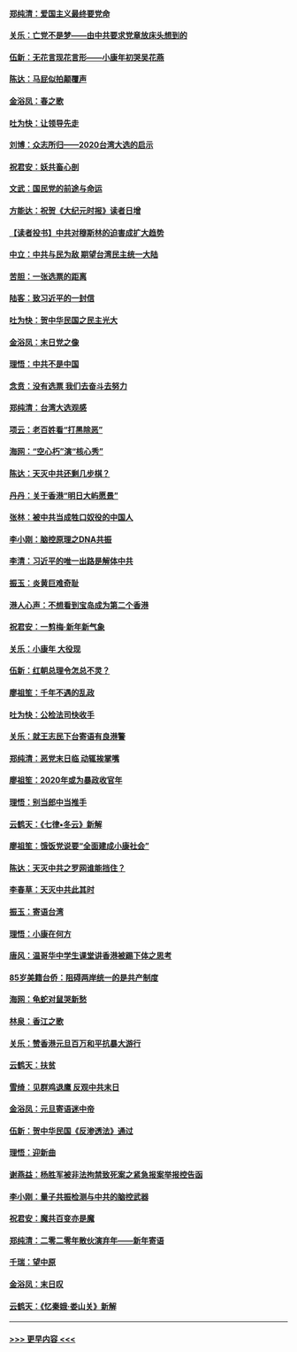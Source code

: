 #### [郑纯清：爱国主义最终要党命](../pages/nsc993/n11802197.md?t=01181422) 
#### [关乐：亡党不是梦——由中共要求党章放床头想到的](../pages/nsc993/n11802156.md?t=01181422) 
#### [伍新：无花言现花言形——小康年初哭吴花燕](../pages/nsc993/n11800044.md?t=01181422) 
#### [陈达：马屁似拍颠覆声](../pages/nsc993/n11800010.md?t=01181422) 
#### [金浴凤：春之歌](../pages/nsc993/n11797687.md?t=01181422) 
#### [吐为快：让领导先走](../pages/nsc993/n11797512.md?t=01181422) 
#### [刘博：众志所归——2020台湾大选的启示](../pages/nsc993/n11796878.md?t=01181422) 
#### [祝君安：妖共畜心剖](../pages/nsc993/n11794273.md?t=01181422) 
#### [文武：国民党的前途与命运](../pages/nsc993/n11794198.md?t=01181422) 
#### [方能达：祝贺《大纪元时报》读者日增](../pages/nsc993/n11793807.md?t=01181422) 
#### [【读者投书】中共对穆斯林的迫害成扩大趋势](../pages/nsc993/n11791371.md?t=01181422) 
#### [中立：中共与民为敌 期望台湾民主统一大陆](../pages/nsc993/n11790392.md?t=01181422) 
#### [苦胆：一张选票的距离](../pages/nsc993/n11788914.md?t=01181422) 
#### [陆客：致习近平的一封信](../pages/nsc993/n11788867.md?t=01181422) 
#### [吐为快：贺中华民国之民主光大](../pages/nsc993/n11788618.md?t=01181422) 
#### [金浴凤：末日党之像](../pages/nsc993/n11787475.md?t=01181422) 
#### [理悟：中共不是中国](../pages/nsc993/n11787463.md?t=01181422) 
#### [念贲：没有选票  我们去奋斗去努力](../pages/nsc993/n11787398.md?t=01181422) 
#### [郑纯清：台湾大选观感](../pages/nsc993/n11786210.md?t=01181422) 
#### [项云：老百姓看“打黑除恶”](../pages/nsc993/n11785398.md?t=01181422) 
#### [海网：“空心朽”演“核心秀”](../pages/nsc993/n11783874.md?t=01181422) 
#### [陈达：天灭中共还剩几步棋？](../pages/nsc993/n11783719.md?t=01181422) 
#### [丹丹：关于香港“明日大屿愿景”](../pages/nsc993/n11783273.md?t=01181422) 
#### [张林：被中共当成牲口奴役的中国人](../pages/nsc993/n11782397.md?t=01181422) 
#### [李小刚：脑控原理之DNA共振](../pages/nsc993/n11780962.md?t=01181422) 
#### [李清：习近平的唯一出路是解体中共](../pages/nsc993/n11780866.md?t=01181422) 
#### [振玉：炎黄巨难奇耻](../pages/nsc993/n11779632.md?t=01181422) 
#### [港人心声：不想看到宝岛成为第二个香港](../pages/nsc993/n11778817.md?t=01181422) 
#### [祝君安：一剪梅‧新年新气象](../pages/nsc993/n11776340.md?t=01181422) 
#### [关乐：小康年 大役现](../pages/nsc993/n11774213.md?t=01181422) 
#### [伍新：红朝总理令怎总不灵？](../pages/nsc993/n11770813.md?t=01181422) 
#### [廖祖笙：千年不遇的乱政](../pages/nsc993/n11770373.md?t=01181422) 
#### [吐为快：公检法司快收手](../pages/nsc993/n11770359.md?t=01181422) 
#### [关乐：就王志民下台寄语有良港警](../pages/nsc993/n11769903.md?t=01181422) 
#### [郑纯清：恶党末日临 动辄挨掌嘴](../pages/nsc993/n11769356.md?t=01181422) 
#### [廖祖笙：2020年或为暴政收官年](../pages/nsc993/n11768216.md?t=01181422) 
#### [理悟：别当郎中当推手](../pages/nsc993/n11768243.md?t=01181422) 
#### [云鹤天：《七律▪冬云》新解](../pages/nsc993/n11768204.md?t=01181422) 
#### [廖祖笙：饿饭党说要“全面建成小康社会”](../pages/nsc993/n11767482.md?t=01181422) 
#### [陈达：天灭中共之罗网谁能挡住？](../pages/nsc993/n11767465.md?t=01181422) 
#### [李春草：天灭中共此其时](../pages/nsc993/n11767452.md?t=01181422) 
#### [振玉：寄语台湾](../pages/nsc993/n11767432.md?t=01181422) 
#### [理悟：小康在何方](../pages/nsc993/n11767394.md?t=01181422) 
#### [唐风：温哥华中学生课堂讲香港被踢下体之思考](../pages/nsc993/n11766848.md?t=01181422) 
#### [85岁美籍台侨：阻碍两岸统一的是共产制度](../pages/nsc993/n11765043.md?t=01181422) 
#### [海网：龟蛇对鼠哭新愁](../pages/nsc993/n11764895.md?t=01181422) 
#### [林泉：香江之歌](../pages/nsc993/n11764415.md?t=01181422) 
#### [关乐：赞香港元旦百万和平抗暴大游行](../pages/nsc993/n11764382.md?t=01181422) 
#### [云鹤天：扶贫](../pages/nsc993/n11764245.md?t=01181422) 
#### [雪绮：见群鸡退鹰  反观中共末日](../pages/nsc993/n11762112.md?t=01181422) 
#### [金浴凤：元旦寄语迷中帝](../pages/nsc993/n11761788.md?t=01181422) 
#### [伍新：贺中华民国《反渗透法》通过](../pages/nsc993/n11761994.md?t=01181422) 
#### [理悟：迎新曲](../pages/nsc993/n11761152.md?t=01181422) 
#### [谢燕益：杨胜军被非法拘禁致死案之紧急报案举报控告函](../pages/nsc993/n11756134.md?t=01181422) 
#### [李小刚：量子共振检测与中共的脑控武器](../pages/nsc993/n11754518.md?t=01181422) 
#### [祝君安：魔共百变亦是魔](../pages/nsc993/n11754469.md?t=01181422) 
#### [郑纯清：二零二零年散伙演弃年——新年寄语](../pages/nsc993/n11754195.md?t=01181422) 
#### [千瑞：望中原](../pages/nsc993/n11754159.md?t=01181422) 
#### [金浴凤：末日叹](../pages/nsc993/n11752359.md?t=01181422) 
#### [云鹤天：《忆秦娥‧娄山关》新解](../pages/nsc993/n11752348.md?t=01181422) 

----
#### [ >>> 更早内容 <<< ](../indexes/nsc993-earlier.md)
